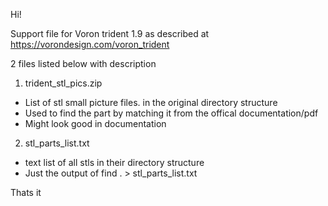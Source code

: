 
Hi!

Support file for Voron trident 1.9 as described at https://vorondesign.com/voron_trident

2 files listed below with description

1) trident_stl_pics.zip 
- List of stl small picture files. in the original directory structure
- Used to find the part by matching it from the offical documentation/pdf
- Might look good in documentation 

2) stl_parts_list.txt   
- text list of all stls in their directory structure
- Just the output of find . > stl_parts_list.txt 

Thats it




